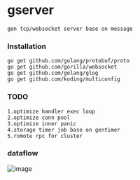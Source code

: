 # gserver
```
gen tcp/websocket server base on message
```
### Installation
```
go get github.com/golang/protobuf/proto
go get github.com/gorilla/websocket
go get github.com/golang/glog
go get github.com/koding/multiconfig
```
### TODO
```
1.optimize handler exec loop
2.optimize conn pool
3.optimize inner panic
4.storage timer job base on gentimer
5.romote rpc for cluster
```
### dataflow
![image](https://github.com/gfandada/gserver/blob/master/png/dataflow.png)
